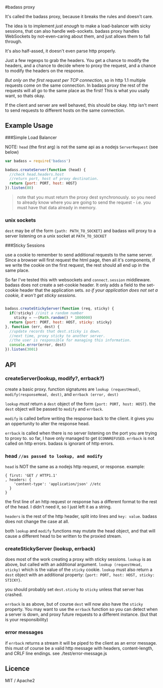 #badass proxy

It's called the badass proxy, because it breaks the rules and doesn't care.

The idea is to implement _just enough_ to make a load-balancer with sicky sessions, that can also handle web-sockets. badass proxy handles WebSockets by not-even-caring about them, and just allows them to fall through.

It's also half-assed, it doesn't even parse http properly.

Just a few regexps to grab the headers. You get a chance to modify the headers, and a chance to decide where to proxy the request, and a chance to modify the headers on the response.

_But only on the first request per TCP connection_, so in http 1.1 multiple requests come on the same connection. In badass proxy the rest of the requests will all go to the same place as the first! This is what you usally want, so thats okay.

If the client and server are well behaved, this should be okay. http isn't ment to send requests to different hosts on the same connection. 

## Example Usage

###Simple Load Balancer

NOTE: `head` (the first arg) is not the same api as a nodejs `ServerRequest` (see below)

``` js
var badass = require('badass')

badass.createServer(function (head) {
  //check head.headers.host
  //return port, host of proxy destination.
  return {port: PORT, host: HOST}
}).listen(80)

```

> note that you must return the proxy dest synchronously. so you need to already know where you are going to send the request - i.e. you must have that data already in memory.

### unix sockets

`dest` may be of the form `{path: PATH_TO_SOCKET}` and badass will proxy
to a server listening on a unix socket at `PATH_TO_SOCKET`

###Sticky Sessions

use a cookie to remember to send additional requests to the same server. Since a browser will first request the html page, then all it's components, if we write the cookie on the first request, the rest should all end up in the same place.

So far I've tested this with websockets and `connect.session` middleware. badass does not create a set-cookie header. It only adds a field to the set-cookie header that the application sets. _so if your application does not set a cookie, it won't get sticky sessions_.

``` js

badass.createStickyServer(function (req, sticky) {
  if(!sticky) //init a random number
    sticky = ~~(Math.random() * 1000000)
  return {port: PORT, host: HOST, sticky: sticky}
}, function (err, dest) {
  //update records that dest.sticky is down.
  //next time, proxy sticky to another server.
  //the user is responsible for managing this information.
  console.error(error, dest)
}).listen(3001)

```

## API

### createServer(lookup, modify?, errback?)

create a basic proxy. function signatures are `lookup (requestHead)`,
`modify(responseHead, dest)`, and `errback (error, dest)`

`lookup` _must_ return a `dest` object of the form `{port: PORT, host: HOST}`. the `dest` object will be passed to `modify` and `errback`.

`modify` is called before writing the response back to the client. it gives you an oppertunity to alter the response head.

`errback` is called when there is no server listening on the port you are trying to proxy to.
so far, I have only managed to get `ECONNREFUSED`. 
`errback` is not called on http errors. badass is ignorant of http errors. 

### head `//as passed to lookup, and modify`
`head` is NOT the same as a nodejs http request, or response.
example:
```
{ first: 'GET / HTTP1.1'
, headers: {
    'content-type': 'application/json' //etc
  }
}
```
the first line of an http request or response has a different format to the rest of the head. I didn't need it, so I just left it as a string.

`headers` is the rest of the http header, split into lines and `key: value`. badass does not change the case at all.

both `lookup` and `modify` functions may mutate the head object, and that will cause a different head to be written to the proxied stream.

### createStickyServer (lookup, errback)

does most of the work creating a proxy with sticky sessions.
`lookup` is as above, but called with an additional argument.
`lookup (requestHead, sticky)` which is the value of the `sticky` cookie.
`lookup` must also return a `dest` object with an additional property:
`{port: PORT, host: HOST, sticky: STICKY}`.

you should probably set `dest.sticky` to `sticky` unless that server has crashed.

`errback` is as above, but of course `dest` will now also have the `sticky` property. You may want to use the `errback` function so you can detect when a server is down, and proxy future requests to a different instance.
(but that is your responsibility)

### error messages

if `errback` returns a stream it will be piped to the client as an error message.
this must of course be a valid http message with headers, content-length, and CRLF 
line endings. see ./test/error-message.js

## Licence

MIT / Apache2
